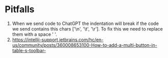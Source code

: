 # Pitfalls

1) When we send code to ChatGPT the indentation will break if the code we send contains this chars ['\n', '\t', '\r'].
   To fix this we need to replace them with a space ' '.
2) https://intellij-support.jetbrains.com/hc/en-us/community/posts/360008653100-How-to-add-a-multi-button-in-table-s-toolbar-
